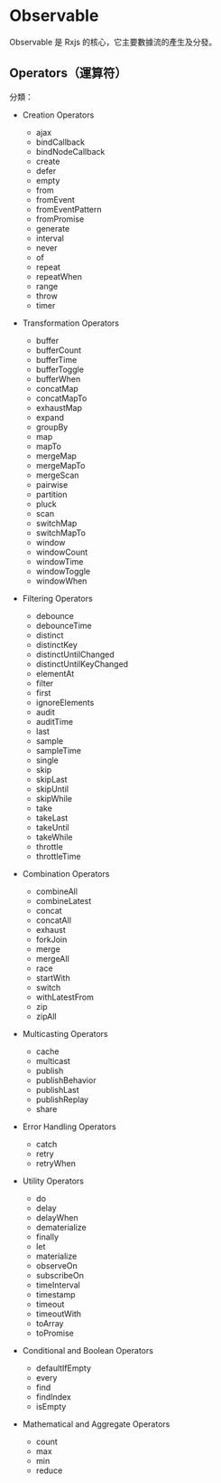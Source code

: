 # Observable

Observable 是 Rxjs 的核心，它主要數據流的產生及分發。

## Operators（運算符）

分類：

- Creation Operators
  * ajax
  * bindCallback
  * bindNodeCallback
  * create
  * defer
  * empty
  * from
  * fromEvent
  * fromEventPattern
  * fromPromise
  * generate
  * interval
  * never
  * of
  * repeat
  * repeatWhen
  * range
  * throw
  * timer

- Transformation Operators
  * buffer
  * bufferCount
  * bufferTime
  * bufferToggle
  * bufferWhen
  * concatMap
  * concatMapTo
  * exhaustMap
  * expand
  * groupBy
  * map
  * mapTo
  * mergeMap
  * mergeMapTo
  * mergeScan
  * pairwise
  * partition
  * pluck
  * scan
  * switchMap
  * switchMapTo
  * window
  * windowCount
  * windowTime
  * windowToggle
  * windowWhen

- Filtering Operators
  * debounce
  * debounceTime
  * distinct
  * distinctKey
  * distinctUntilChanged
  * distinctUntilKeyChanged
  * elementAt
  * filter
  * first
  * ignoreElements
  * audit
  * auditTime
  * last
  * sample
  * sampleTime
  * single
  * skip
  * skipLast
  * skipUntil
  * skipWhile
  * take
  * takeLast
  * takeUntil
  * takeWhile
  * throttle
  * throttleTime
- Combination Operators
  * combineAll
  * combineLatest
  * concat
  * concatAll
  * exhaust
  * forkJoin
  * merge
  * mergeAll
  * race
  * startWith
  * switch
  * withLatestFrom
  * zip
  * zipAll

- Multicasting Operators
  * cache
  * multicast
  * publish
  * publishBehavior
  * publishLast
  * publishReplay
  * share

- Error Handling Operators
  * catch
  * retry
  * retryWhen

- Utility Operators
  * do
  * delay
  * delayWhen
  * dematerialize
  * finally
  * let
  * materialize
  * observeOn
  * subscribeOn
  * timeInterval
  * timestamp
  * timeout
  * timeoutWith
  * toArray
  * toPromise

- Conditional and Boolean Operators
  * defaultIfEmpty
  * every
  * find
  * findIndex
  * isEmpty

- Mathematical and Aggregate Operators
	* count
	* max
	* min
	* reduce